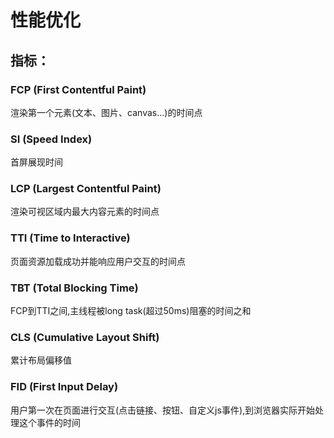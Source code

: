 <!--
 * @Descripttion: 
 * @version: 
 * @Author: shenjia
 * @Date: 2021-08-24 11:52:34
 * @LastEditors: shenjia
 * @LastEditTime: 2021-08-24 11:54:21
-->
# 性能优化

## 指标：

### FCP (First Contentful Paint)
渲染第一个元素(文本、图片、canvas...)的时间点

### SI (Speed Index)
首屏展现时间

### LCP (Largest Contentful Paint)
渲染可视区域内最大内容元素的时间点

### TTI (Time to Interactive)
页面资源加载成功并能响应用户交互的时间点

### TBT (Total Blocking Time)
FCP到TTI之间,主线程被long task(超过50ms)阻塞的时间之和

### CLS (Cumulative Layout Shift)
累计布局偏移值

### FID (First Input Delay)
用户第一次在页面进行交互(点击链接、按钮、自定义js事件),到浏览器实际开始处理这个事件的时间
